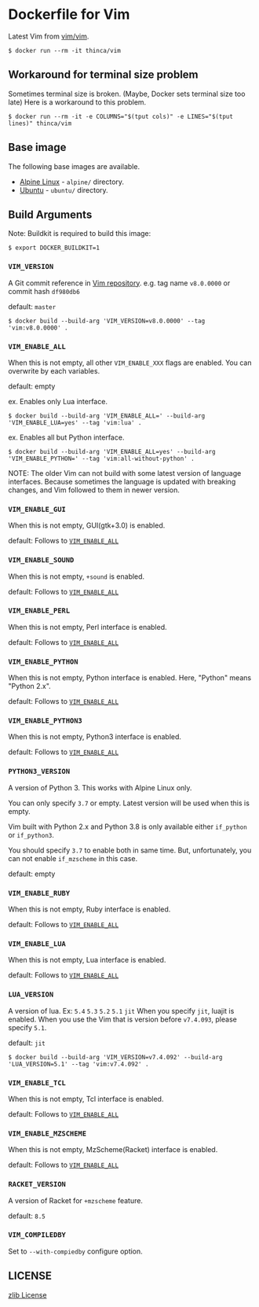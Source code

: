 # Dockerfile for Vim

Latest Vim from [vim/vim](https://github.com/vim/vim).

```
$ docker run --rm -it thinca/vim
```


## Workaround for terminal size problem

Sometimes terminal size is broken.  (Maybe, Docker sets terminal size too late)
Here is a workaround to this problem.

```
$ docker run --rm -it -e COLUMNS="$(tput cols)" -e LINES="$(tput lines)" thinca/vim
```


## Base image

The following base images are available.

- [Alpine Linux](https://hub.docker.com/_/alpine) - `alpine/` directory.
- [Ubuntu](https://hub.docker.com/_/ubuntu) - `ubuntu/` directory.


## Build Arguments

Note: Buildkit is required to build this image:

```shell
$ export DOCKER_BUILDKIT=1
```


### `VIM_VERSION`

A Git commit reference in [Vim repository](https://github.com/vim/vim). e.g. tag name `v8.0.0000` or commit hash `df980db6`

default: `master`

```
$ docker build --build-arg 'VIM_VERSION=v8.0.0000' --tag 'vim:v8.0.0000' .
```


### `VIM_ENABLE_ALL`

When this is not empty, all other `VIM_ENABLE_XXX` flags are enabled.
You can overwrite by each variables.

default: empty


ex. Enables only Lua interface.
```
$ docker build --build-arg 'VIM_ENABLE_ALL=' --build-arg 'VIM_ENABLE_LUA=yes' --tag 'vim:lua' .
```

ex. Enables all but Python interface.
```
$ docker build --build-arg 'VIM_ENABLE_ALL=yes' --build-arg 'VIM_ENABLE_PYTHON=' --tag 'vim:all-without-python' .
```

NOTE: The older Vim can not build with some latest version of language interfaces.
Because sometimes the language is updated with breaking changes, and Vim followed to them in newer version.


### `VIM_ENABLE_GUI`

When this is not empty, GUI(gtk+3.0) is enabled.

default: Follows to [`VIM_ENABLE_ALL`](#vim_enable_all)


### `VIM_ENABLE_SOUND`

When this is not empty, `+sound` is enabled.

default: Follows to [`VIM_ENABLE_ALL`](#vim_enable_all)


### `VIM_ENABLE_PERL`

When this is not empty, Perl interface is enabled.

default: Follows to [`VIM_ENABLE_ALL`](#vim_enable_all)


### `VIM_ENABLE_PYTHON`

When this is not empty, Python interface is enabled.
Here, "Python" means "Python 2.x".

default: Follows to [`VIM_ENABLE_ALL`](#vim_enable_all)


### `VIM_ENABLE_PYTHON3`

When this is not empty, Python3 interface is enabled.

default: Follows to [`VIM_ENABLE_ALL`](#vim_enable_all)


### `PYTHON3_VERSION`

A version of Python 3.  This works with Alpine Linux only.

You can only specify `3.7` or empty.
Latest version will be used when this is empty.

Vim built with Python 2.x and Python 3.8 is only available either `if_python` or `if_python3`.

You should specify `3.7` to enable both in same time.
But, unfortunately, you can not enable `if_mzscheme` in this case.

default: empty


### `VIM_ENABLE_RUBY`

When this is not empty, Ruby interface is enabled.

default: Follows to [`VIM_ENABLE_ALL`](#vim_enable_all)


### `VIM_ENABLE_LUA`

When this is not empty, Lua interface is enabled.

default: Follows to [`VIM_ENABLE_ALL`](#vim_enable_all)


### `LUA_VERSION`

A version of lua.
Ex: `5.4` `5.3` `5.2` `5.1` `jit`
When you specify `jit`, luajit is enabled.
When you use the Vim that is version before `v7.4.093`, please specify `5.1`.

default: `jit`

```
$ docker build --build-arg 'VIM_VERSION=v7.4.092' --build-arg 'LUA_VERSION=5.1' --tag 'vim:v7.4.092' .
```


### `VIM_ENABLE_TCL`

When this is not empty, Tcl interface is enabled.

default: Follows to [`VIM_ENABLE_ALL`](#vim_enable_all)


### `VIM_ENABLE_MZSCHEME`

When this is not empty, MzScheme(Racket) interface is enabled.

default: Follows to [`VIM_ENABLE_ALL`](#vim_enable_all)


### `RACKET_VERSION`

A version of Racket for `+mzscheme` feature.

default: `8.5`


### `VIM_COMPILEDBY`

Set to `--with-compiedby` configure option.


## LICENSE

[zlib License](LICENSE.txt)
